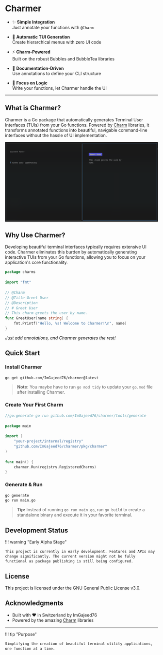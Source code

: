 # Charmer

- :sparkles: **Simple Integration**  
  Just annotate your functions with `@Charm`

- :evergreen_tree: **Automatic TUI Generation**  
  Create hierarchical menus with zero UI code

- :zap: **Charm-Powered**  
  Built on the robust Bubbles and BubbleTea libraries

- :memo: **Documentation-Driven**  
  Use annotations to define your CLI structure

- :rocket: **Focus on Logic**  
  Write your functions, let Charmer handle the UI

---

## What is Charmer?

Charmer is a Go package that automatically generates Terminal User Interfaces (TUIs) from your Go functions. Powered
by [Charm](https://github.com/charmbracelet) libraries, it transforms annotated functions into beautiful, navigable
command-line interfaces without the hassle of UI implementation.

![Charmer Example](./assets/charmer-example.png)

## Why Use Charmer?

Developing beautiful terminal interfaces typically requires extensive UI code. Charmer eliminates this burden by
automatically generating interactive TUIs from your Go functions, allowing you to focus on your application's core
functionality.

```go
package charms

import "fmt"

// @Charm
// @Title Greet User
// @Description
// # Greet User
// This charm greets the user by name.
func GreetUser(name string) {
	fmt.Printf("Hello, %s! Welcome to Charmer!\n", name)
}
```

*Just add annotations, and Charmer generates the rest!*

## Quick Start

### Install Charmer

```bash
go get github.com/ImGajeed76/charmer@latest
```

> **Note:** You maybe have to run `go mod tidy` to update your `go.mod` file after installing Charmer.

### Create Your First Charm

```go
//go:generate go run github.com/ImGajeed76/charmer/tools/generate

package main

import (
	"your-project/internal/registry"
	"github.com/ImGajeed76/charmer/pkg/charmer"
)

func main() {
	charmer.Run(registry.RegisteredCharms)
}
```

### Generate & Run

```bash
go generate
go run main.go
```

> **Tip:** Instead of running `go run main.go`, run `go build` to create a standalone binary and execute it in your
> favorite terminal.

## Development Status

!!! warning "Early Alpha Stage"

    This project is currently in early development. Features and APIs may change significantly. The current version might not be fully functional as package publishing is still being configured.

## License

This project is licensed under the GNU General Public License v3.0.

## Acknowledgments

- Built with ❤️ in Switzerland by ImGajeed76
- Powered by the amazing [Charm](https://github.com/charmbracelet) libraries

---

!!! tip "Purpose"

    Simplifying the creation of beautiful terminal utility applications, one function at a time.